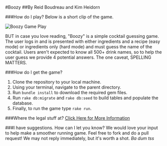 #Boozy
##By Reid Boudreau and Kim Heidorn

###How do I play?
Below is a short clip of the game.

![Boozy Game Play]()

BUT in case you love reading, "Boozy" is a simple cocktail guessing game.
The user logs in and is presented with either ingredients and a recipe (easy mode)
or ingredients only (hard mode) and must guess the name of the cocktail. Users
aren't expected to know all 500+ drink names, so to help the user guess we provide
4 potential answers.
The one caveat, SPELLING MATTERS.

###How do I get the game?
1. Clone the repository to your local machine.
2. Using your terminal, navigate to the parent directory.
3. Run `bundle install` to download the required gem files.
4. Run `rake db:migrate` and `rake db:seed` to build tables and populate the database.
5. Finally, to run the game type `rake run`.

###Where the legal stuff at?
[Click Here for More Information]()

###I have suggestions. How can I let you know?
We would love your input to help make a smoother running game.
Feel free to fork and do a pull request!
We may not reply immediately, but it's worth a shot. *Ba dum tss*

